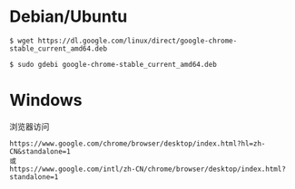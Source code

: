 # Debian/Ubuntu

```
$ wget https://dl.google.com/linux/direct/google-chrome-stable_current_amd64.deb
```

```
$ sudo gdebi google-chrome-stable_current_amd64.deb
```

# Windows

浏览器访问

```
https://www.google.com/chrome/browser/desktop/index.html?hl=zh-CN&standalone=1
或
https://www.google.com/intl/zh-CN/chrome/browser/desktop/index.html?standalone=1
```
